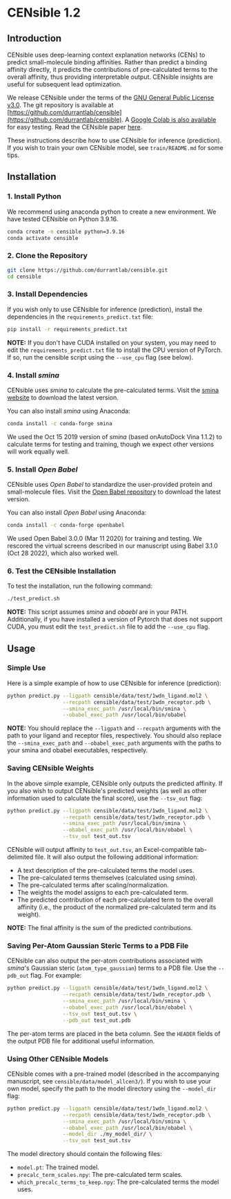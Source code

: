 # CENsible 1.2

## Introduction

CENsible uses deep-learning context explanation networks (CENs) to predict
small-molecule binding affinities. Rather than predict a binding affinity
directly, it predicts the contributions of pre-calculated terms to the overall
affinity, thus providing interpretable output. CENsible insights are useful for
subsequent lead optimization.

We release CENsible under the terms of the [GNU General Public License
v3.0](https://github.com/durrantlab/censible/blob/main/LICENSE.md). The git
repository is available at
[https://github.com/durrantlab/censible](https://github.com/durrantlab/censible).
A [Google Colab is also
available](https://durrantlab.pitt.edu/apps/censible/web/) for easy testing.
Read the CENsible paper [here](https://doi.org/10.1021/acs.jcim.4c00825).

These instructions describe how to use CENsible for inference (prediction). If
you wish to train your own CENsible model, see `train/README.md` for some tips.

## Installation

### 1. Install Python

We recommend using anaconda python to create a new environment. We have tested
CENsible on Python 3.9.16.

```bash
conda create -n censible python=3.9.16
conda activate censible
```

### 2. Clone the Repository

```bash
git clone https://github.com/durrantlab/censible.git
cd censible
```

### 3. Install Dependencies

If you wish only to use CENsible for inference (prediction), install the
dependencies in the `requirements_predict.txt` file:

```bash
pip install -r requirements_predict.txt
```

**NOTE:** If you don't have CUDA installed on your system, you may need to edit
the `requirements_predict.txt` file to install the CPU version of PyTorch. If
so, run the censible script using the `--use_cpu` flag (see below).

### 4. Install _smina_

CENsible uses _smina_ to calculate the pre-calculated terms. Visit the [smina
website](https://sourceforge.net/projects/smina/) to download the latest
version.

You can also install _smina_ using Anaconda:

```bash
conda install -c conda-forge smina
```

We used the Oct 15 2019 version of _smina_ (based onAutoDock Vina 1.1.2) to
calculate terms for testing and training, though we expect other versions will
work equally well.

### 5. Install _Open Babel_

CENsible uses _Open Babel_ to standardize the user-provided protein and
small-molecule files. Visit the [Open Babel
repository](https://github.com/openbabel/openbabel) to download the latest
version.

You can also install _Open Babel_ using Anaconda:

```bash
conda install -c conda-forge openbabel
```

We used Open Babel 3.0.0 (Mar 11 2020) for training and testing. We rescored the
virtual screens described in our manuscript using Babel 3.1.0 (Oct 28 2022),
which also worked well.

### 6. Test the CENsible Installation

To test the installation, run the following command:

```bash
./test_predict.sh
```

**NOTE:** This script assumes _smina_ and _obaebl_ are in your PATH.
Additionally, if you have installed a version of Pytorch that does not support
CUDA, you must edit the `test_predict.sh` file to add the `--use_cpu` flag.

## Usage

### Simple Use

Here is a simple example of how to use CENsible for inference (prediction):

```bash
python predict.py --ligpath censible/data/test/1wdn_ligand.mol2 \
                  --recpath censible/data/test/1wdn_receptor.pdb \
                  --smina_exec_path /usr/local/bin/smina \
                  --obabel_exec_path /usr/local/bin/obabel
```

**NOTE:** You should replace the `--ligpath` and `--recpath` arguments with the
path to your ligand and receptor files, respectively. You should also replace
the `--smina_exec_path` and `--obabel_exec_path` arguments with the paths to
your smina and obabel executables, respectively.

### Saving CENsible Weights

In the above simple example, CENsible only outputs the predicted affinity. If
you also wish to output CENsible's predicted weights (as well as other
information used to calculate the final score), use the `--tsv_out` flag:

```bash
python predict.py --ligpath censible/data/test/1wdn_ligand.mol2 \
                  --recpath censible/data/test/1wdn_receptor.pdb \
                  --smina_exec_path /usr/local/bin/smina \
                  --obabel_exec_path /usr/local/bin/obabel \
                  --tsv_out test_out.tsv
```

CENsible will output affinity to `test_out.tsv`, an Excel-compatible
tab-delimited file. It will also output the following additional information:

- A text description of the pre-calculated terms the model uses.
- The pre-calculated terms themselves (calculated using _smina_).
- The pre-calculated terms after scaling/normalization.
- The weights the model assigns to each pre-calculated term.
- The predicted contribution of each pre-calculated term to the overall affinity
  (i.e., the product of the normalized pre-calculated term and its weight).

**NOTE:** The final affinity is the sum of the predicted contributions.

### Saving Per-Atom Gaussian Steric Terms to a PDB File

CENsible can also output the per-atom contributions associated with _smina_'s
Gaussian steric (`atom_type_gaussian`) terms to a PDB file. Use the `--pdb_out`
flag. For example:

```bash
python predict.py --ligpath censible/data/test/1wdn_ligand.mol2 \
                  --recpath censible/data/test/1wdn_receptor.pdb \
                  --smina_exec_path /usr/local/bin/smina \
                  --obabel_exec_path /usr/local/bin/obabel \
                  --tsv_out test_out.tsv \
                  --pdb_out test_out.pdb
```

The per-atom terms are placed in the beta column. See the `HEADER` fields of the
output PDB file for additional useful information.

### Using Other CENsible Models

CENsible comes with a pre-trained model (described in the accompanying
manuscript, see `censible/data/model_allcen3/`). If you wish to use your own
model, specify the path to the model directory using the `--model_dir` flag:

```bash
python predict.py --ligpath censible/data/test/1wdn_ligand.mol2 \
                  --recpath censible/data/test/1wdn_receptor.pdb \
                  --smina_exec_path /usr/local/bin/smina \
                  --obabel_exec_path /usr/local/bin/obabel \
                  --model_dir ./my_model_dir/ \
                  --tsv_out test_out.tsv
```

The model directory should contain the following files:

- `model.pt`: The trained model.
- `precalc_term_scales.npy`: The pre-calculated term scales.
- `which_precalc_terms_to_keep.npy`: The pre-calculated terms the model uses.
